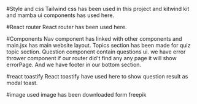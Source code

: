 #Style and css
Tailwind css has been used in this project and kitwind kit and mamba ui components has used here.

#React router
React router has been used here.

#Components
Nav component has linked with other components and main.jsx has main website layout. Topics section has been made for quiz topic section. Question component contain questions ui. we have error thrower component if our router did't find any any page it will show errorPage. And we have footer in our bottom section.

#react toastify
React toastify have used here to show question result as modal toast.

#image
used image has been downloaded form freepik

